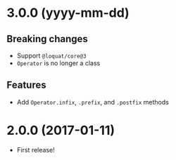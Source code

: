 # 3.0.0 (yyyy-mm-dd)
## Breaking changes
- Support `@loquat/core@3`
- `Operator` is no longer a class

## Features
- Add `Operator.infix`, `.prefix`, and `.postfix` methods

# 2.0.0 (2017-01-11)
- First release!

